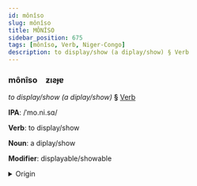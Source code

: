 ```yaml
---
id: mônîso
slug: mônîso
title: MÔNÎSO
sidebar_position: 675
tags: [mônîso, Verb, Niger-Congo]
description: to display/show (a diplay/show) § Verb
---
```


### mônîso&emsp;<span kind="abugida">ƶıƨɟɐ</span>

*to display/show (a diplay/show)* **§** [Verb](../../tags/Verb)

**IPA**: /ˈmo.ni.sɑ/

**Verb**: to display/show

**Noun**: a diplay/show

**Modifier**: displayable/showable

<details>
    <summary>Origin</summary>
    Kituba monisa [monisa]<br/>
    <em>Niger-Congo Language Family</em>
</details>